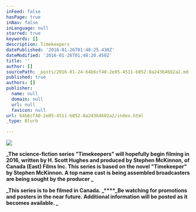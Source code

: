 ```yaml
---
inFeed: false
hasPage: true
inNav: false
inLanguage: null
starred: true
keywords: []
description: Timekeepers
datePublished: '2016-01-26T01:48:25.430Z'
dateModified: '2016-01-26T01:48:20.450Z'
title: ''
author: []
sourcePath: _posts/2016-01-24-64b6cf40-2e05-4511-b852-8a24364682a2.md
published: true
authors: []
publisher:
  name: null
  domain: null
  url: null
  favicon: null
url: 64b6cf40-2e05-4511-b852-8a24364682a2/index.html
_type: Blurb

---
```

![](https://the-grid-user-content.s3-us-west-2.amazonaws.com/db5eca6b-f8e0-48ba-b936-73cf0445c6b9.jpg)

**_The  science-fiction series "Timekeepers" will hopefully begin filming in 2016, written  by H. Scott Hughes and produced by Stephen McKinnon, of Canada (East) Films Inc.   This series is based on the  novel "Timekeeper" by Stephen McKinnon.  A top name cast is being assembled broadcasters are being sought by the producer _**

**_This series is to be filmed in Canada.  _****_Be watching for promotions and posters in the near future.  Additional information will be posted as it becomes available.  _**